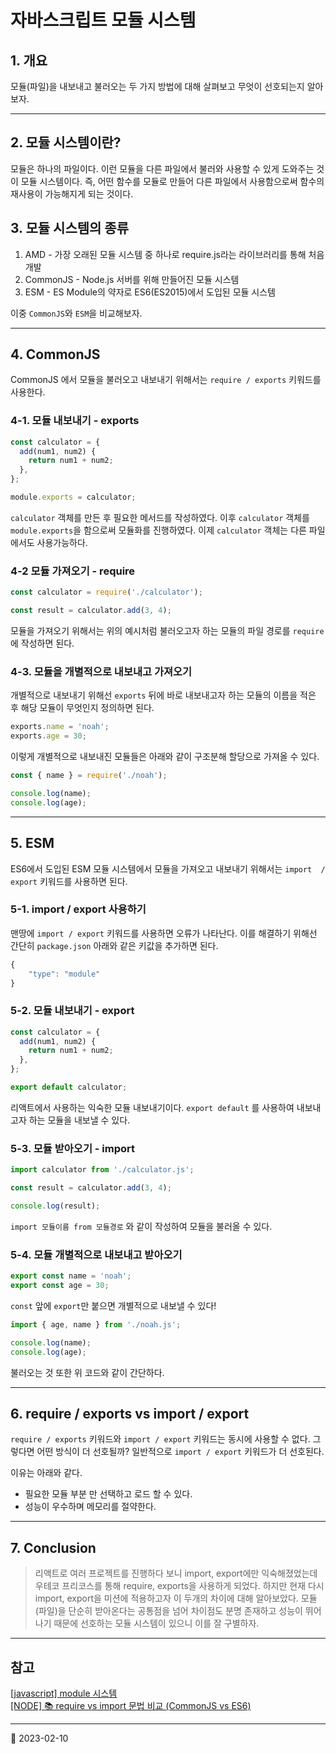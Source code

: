 # 자바스크립트 모듈 시스템

## 1. 개요

모듈(파일)을 내보내고 불러오는 두 가지 방법에 대해 살펴보고 무엇이 선호되는지 알아보자.

---

## 2. 모듈 시스템이란?

모듈은 하나의 파일이다. 이런 모듈을 다른 파일에서 불러와 사용할 수 있게 도와주는 것이 모듈 시스템이다. 즉, 어떤 함수를 모듈로 만들어 다른 파일에서 사용함으로써 함수의 재사용이 가능해지게 되는 것이다.

## 3. 모듈 시스템의 종류

1. AMD - 가장 오래된 모듈 시스템 중 하나로 require.js라는 라이브러리를 통해 처음 개발
2. CommonJS - Node.js 서버를 위해 만들어진 모듈 시스템
3. ESM - ES Module의 약자로 ES6(ES2015)에서 도입된 모듈 시스템

이중 `CommonJS`와 `ESM`을 비교해보자.

---

## 4. CommonJS

CommonJS 에서 모듈을 불러오고 내보내기 위해서는 `require / exports` 키워드를 사용한다.

### 4-1. 모듈 내보내기 - exports

```javascript
const calculator = {
  add(num1, num2) {
    return num1 + num2;
  },
};

module.exports = calculator;
```

`calculator` 객체를 만든 후 필요한 메서드를 작성하였다. 이후 `calculator` 객체를 `module.exports`을 함으로써 모듈화를 진행하였다. 이제 `calculator` 객체는 다른 파일에서도 사용가능하다.

### 4-2 모듈 가져오기 - require

```javascript
const calculator = require('./calculator');

const result = calculator.add(3, 4);
```

모듈을 가져오기 위해서는 위의 예시처럼 불러오고자 하는 모듈의 파일 경로를 `require` 에 작성하면 된다.

### 4-3. 모듈을 개별적으로 내보내고 가져오기

개별적으로 내보내기 위해선 `exports` 뒤에 바로 내보내고자 하는 모듈의 이름을 적은 후 해당 모듈이 무엇인지 정의하면 된다.

```javascript
exports.name = 'noah';
exports.age = 30;
```

이렇게 개별적으로 내보내진 모듈들은 아래와 같이 구조분해 할당으로 가져올 수 있다.

```javascript
const { name } = require('./noah');

console.log(name);
console.log(age);
```

---

## 5. ESM

ES6에서 도입된 ESM 모듈 시스템에서 모듈을 가져오고 내보내기 위해서는 `import  / export` 키워드를 사용하면 된다.

### 5-1. import / export 사용하기

맨땅에 `import / export` 키워드를 사용하면 오류가 나타난다. 이를 해결하기 위해선 간단히 `package.json` 아래와 같은 키값을 추가하면 된다.

```javascript
{
    "type": "module"
}
```

### 5-2. 모듈 내보내기 - export

```javascript
const calculator = {
  add(num1, num2) {
    return num1 + num2;
  },
};

export default calculator;
```

리액트에서 사용하는 익숙한 모듈 내보내기이다. `export default` 를 사용하여 내보내고자 하는 모듈을 내보낼 수 있다.

### 5-3. 모듈 받아오기 - import

```javascript
import calculator from './calculator.js';

const result = calculator.add(3, 4);

console.log(result);
```

`import 모듈이름 from 모듈경로` 와 같이 작성하여 모듈을 불러올 수 있다.

### 5-4. 모듈 개별적으로 내보내고 받아오기

```javascript
export const name = 'noah';
export const age = 30;
```

`const` 앞에 `export`만 붙으면 개별적으로 내보낼 수 있다!

```javascript
import { age, name } from './noah.js';

console.log(name);
console.log(age);
```

불러오는 것 또한 위 코드와 같이 간단하다.

---

## 6. require / exports vs import / export

`require / exports` 키워드와 `import / export` 키워드는 동시에 사용할 수 없다. 그렇다면 어떤 방식이 더 선호될까? 일반적으로 `import / export` 키워드가 더 선호된다.

이유는 아래와 같다.

- 필요한 모듈 부분 만 선택하고 로드 할 수 있다.
- 성능이 우수하며 메모리를 절약한다.

---

## 7. Conclusion

> 리액트로 여러 프로젝트를 진행하다 보니 import, export에만 익숙해졌었는데 우테코 프리코스를 통해 require, exports을 사용하게 되었다. 하지만 현재 다시 import, export을 미션에 적용하고자 이 두개의 차이에 대해 알아보았다. 모듈(파일)을 단순히 받아온다는 공통점을 넘어 차이점도 분명 존재하고 성능이 뛰어나기 때문에 선호하는 모듈 시스템이 있으니 이를 잘 구별하자.

---

## 참고

[[javascript] module 시스템](https://doitnow-man.tistory.com/entry/javascript-module-%EC%8B%9C%EC%8A%A4%ED%85%9C)  
[[NODE] 📚 require vs import 문법 비교 (CommonJS vs ES6)](https://inpa.tistory.com/entry/NODE-%F0%9F%93%9A-require-%E2%9A%94%EF%B8%8F-import-CommonJs%EC%99%80-ES6-%EC%B0%A8%EC%9D%B4-1)

---

📅 2023-02-10
